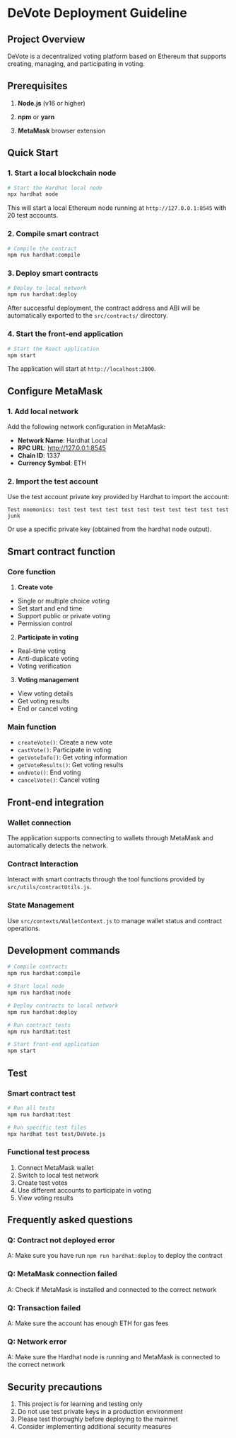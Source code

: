 # DeVote Deployment Guideline

## Project Overview
DeVote is a decentralized voting platform based on Ethereum that supports creating, managing, and participating in voting.

## Prerequisites

1. **Node.js** (v16 or higher)

2. **npm** or **yarn**

3. **MetaMask** browser extension

## Quick Start

### 1. Start a local blockchain node

```bash
# Start the Hardhat local node
npx hardhat node
```

This will start a local Ethereum node running at `http://127.0.0.1:8545` with 20 test accounts.

### 2. Compile smart contract

```bash
# Compile the contract
npm run hardhat:compile
```

### 3. Deploy smart contracts

```bash
# Deploy to local network
npm run hardhat:deploy
```

After successful deployment, the contract address and ABI will be automatically exported to the `src/contracts/` directory.

### 4. Start the front-end application

```bash
# Start the React application
npm start
```

The application will start at `http://localhost:3000`.

## Configure MetaMask

### 1. Add local network

Add the following network configuration in MetaMask:

- **Network Name**: Hardhat Local
- **RPC URL**: http://127.0.0.1:8545
- **Chain ID**: 1337
- **Currency Symbol**: ETH

### 2. Import the test account

Use the test account private key provided by Hardhat to import the account:

```
Test mnemonics: test test test test test test test test test test test junk
```

Or use a specific private key (obtained from the hardhat node output).

## Smart contract function

### Core function

1. **Create vote**
- Single or multiple choice voting
- Set start and end time
- Support public or private voting
- Permission control

2. **Participate in voting**
- Real-time voting
- Anti-duplicate voting
- Voting verification

3. **Voting management**
- View voting details
- Get voting results
- End or cancel voting

### Main function

- `createVote()`: Create a new vote
- `castVote()`: Participate in voting
- `getVoteInfo()`: Get voting information
- `getVoteResults()`: Get voting results
- `endVote()`: End voting
- `cancelVote()`: Cancel voting

## Front-end integration

### Wallet connection

The application supports connecting to wallets through MetaMask and automatically detects the network.

### Contract Interaction

Interact with smart contracts through the tool functions provided by `src/utils/contractUtils.js`.

### State Management

Use `src/contexts/WalletContext.js` to manage wallet status and contract operations.

## Development commands

```bash
# Compile contracts
npm run hardhat:compile

# Start local node
npm run hardhat:node

# Deploy contracts to local network
npm run hardhat:deploy

# Run contract tests
npm run hardhat:test

# Start front-end application
npm start
```

## Test

### Smart contract test

```bash
# Run all tests
npm run hardhat:test

# Run specific test files
npx hardhat test test/DeVote.js
```

### Functional test process

1. Connect MetaMask wallet
2. Switch to local test network
3. Create test votes
4. Use different accounts to participate in voting
5. View voting results

## Frequently asked questions

### Q: Contract not deployed error
A: Make sure you have run `npm run hardhat:deploy` to deploy the contract

### Q: MetaMask connection failed
A: Check if MetaMask is installed and connected to the correct network

### Q: Transaction failed
A: Make sure the account has enough ETH for gas fees

### Q: Network error
A: Make sure the Hardhat node is running and MetaMask is connected to the correct network

## Security precautions

1. This project is for learning and testing only
2. Do not use test private keys in a production environment
3. Please test thoroughly before deploying to the mainnet
4. Consider implementing additional security measures